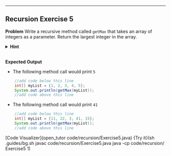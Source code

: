 ----------

## Recursion Exercise 5

**Problem**
Write a recursive method called `getMax` that takes an array of integers as a parameter. Return the largest integer in the array.

<details>
  <summary><strong>Hint</strong></summary>
  Use the static method <code>Arrays.copyOfRange(array, start, stop)</code> to create a smaller array. <code>start</code> represents the starting index of the new array, and <code>stop</code> represents the ending element of the new array. In addition, use the <code>Math.max(int1, int2)</code> method to return the larger of two integers.
</details><br>

**Expected Output**
* The following method call would print `5`
```java
    //add code below this line
    int[] myList = {1, 2, 3, 4, 5};
    System.out.println(getMax(myList));
    //add code above this line
```

* The following method call would print `41`
```java
    //add code below this line
    int[] myList = {11, 22, 3, 41, 15};
    System.out.println(getMax(myList));
    //add code above this line
```

[Code Visualizer](open_tutor code/recursion/Exercise5.java)
{Try it}(sh .guides/bg.sh javac code/recursion/Exercise5.java java -cp code/recursion/ Exercise5 1)

